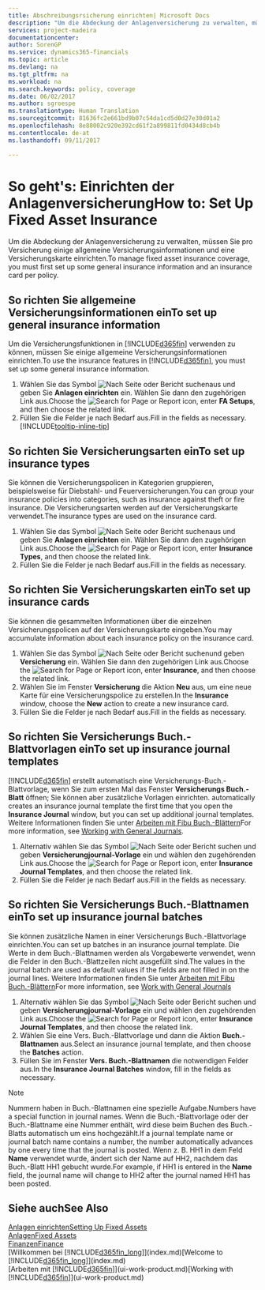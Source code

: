 ```yaml
---
title: Abschreibungsrsicherung einrichten| Microsoft Docs
description: "Um die Abdeckung der Anlagenversicherung zu verwalten, müssen Sie pro Versicherung einige allgemeine Versicherungsinformationen und eine Versicherungskarte einrichten."
services: project-madeira
documentationcenter: 
author: SorenGP
ms.service: dynamics365-financials
ms.topic: article
ms.devlang: na
ms.tgt_pltfrm: na
ms.workload: na
ms.search.keywords: policy, coverage
ms.date: 06/02/2017
ms.author: sgroespe
ms.translationtype: Human Translation
ms.sourcegitcommit: 81636fc2e661bd9b07c54da1cd5d0d27e30d01a2
ms.openlocfilehash: 8e88002c920e392cd61f2a899811fd0434d8cb4b
ms.contentlocale: de-at
ms.lasthandoff: 09/11/2017

---
```

# <a name="how-to-set-up-fixed-asset-insurance"></a><span data-ttu-id="16f50-103">So geht's: Einrichten der Anlagenversicherung</span><span class="sxs-lookup"><span data-stu-id="16f50-103">How to: Set Up Fixed Asset Insurance</span></span>
<span data-ttu-id="16f50-104">Um die Abdeckung der Anlagenversicherung zu verwalten, müssen Sie pro Versicherung einige allgemeine Versicherungsinformationen und eine Versicherungskarte einrichten.</span><span class="sxs-lookup"><span data-stu-id="16f50-104">To manage fixed asset insurance coverage, you must first set up some general insurance information and an insurance card per policy.</span></span>

## <a name="to-set-up-general-insurance-information"></a><span data-ttu-id="16f50-105">So richten Sie allgemeine Versicherungsinformationen ein</span><span class="sxs-lookup"><span data-stu-id="16f50-105">To set up general insurance information</span></span>
<span data-ttu-id="16f50-106">Um die Versicherungsfunktionen in [!INCLUDE[d365fin](includes/d365fin_md.md)]  verwenden zu können, müssen Sie einige allgemeine Versicherungsinformationen einrichten.</span><span class="sxs-lookup"><span data-stu-id="16f50-106">To use the insurance features in [!INCLUDE[d365fin](includes/d365fin_md.md)], you must set up some general insurance information.</span></span>  

1. <span data-ttu-id="16f50-107">Wählen Sie das Symbol ![Nach Seite oder Bericht suchen ](media/ui-search/search_small.png "Nach Seite oder Bericht suchen")aus und geben Sie **Anlagen einrichten** ein. Wählen Sie dann den zugehörigen Link aus.</span><span class="sxs-lookup"><span data-stu-id="16f50-107">Choose the ![Search for Page or Report](media/ui-search/search_small.png "Search for Page or Report icon") icon, enter **FA Setups**, and then choose the related link.</span></span>  
2. <span data-ttu-id="16f50-108">Füllen Sie die Felder je nach Bedarf aus.</span><span class="sxs-lookup"><span data-stu-id="16f50-108">Fill in the fields as necessary.</span></span> [!INCLUDE[tooltip-inline-tip](includes/tooltip-inline-tip_md.md)]  

## <a name="to-set-up-insurance-types"></a><span data-ttu-id="16f50-109">So richten Sie Versicherungsarten ein</span><span class="sxs-lookup"><span data-stu-id="16f50-109">To set up insurance types</span></span>
<span data-ttu-id="16f50-110">Sie können die Versicherungspolicen in Kategorien gruppieren, beispielsweise für Diebstahl- und Feuerversicherungen.</span><span class="sxs-lookup"><span data-stu-id="16f50-110">You can group your insurance policies into categories, such as insurance against theft or fire insurance.</span></span> <span data-ttu-id="16f50-111">Die Versicherungsarten werden auf der Versicherungskarte verwendet.</span><span class="sxs-lookup"><span data-stu-id="16f50-111">The insurance types are used on the insurance card.</span></span>

1. <span data-ttu-id="16f50-112">Wählen Sie das Symbol ![Nach Seite oder Bericht suchen ](media/ui-search/search_small.png "Nach Seite oder Bericht suchen")aus und geben Sie **Anlagen einrichten** ein. Wählen Sie dann den zugehörigen Link aus.</span><span class="sxs-lookup"><span data-stu-id="16f50-112">Choose the ![Search for Page or Report](media/ui-search/search_small.png "Search for Page or Report icon") icon, enter **Insurance Types**, and then choose the related link.</span></span>  
2. <span data-ttu-id="16f50-113">Füllen Sie die Felder je nach Bedarf aus.</span><span class="sxs-lookup"><span data-stu-id="16f50-113">Fill in the fields as necessary.</span></span>

## <a name="to-set-up-insurance-cards"></a><span data-ttu-id="16f50-114">So richten Sie Versicherungskarten ein</span><span class="sxs-lookup"><span data-stu-id="16f50-114">To set up insurance cards</span></span>
<span data-ttu-id="16f50-115">Sie können die gesammelten Informationen über die einzelnen Versicherungspolicen auf der Versicherungskarte eingeben.</span><span class="sxs-lookup"><span data-stu-id="16f50-115">You may accumulate information about each insurance policy on the insurance card.</span></span>  

1. <span data-ttu-id="16f50-116">Wählen Sie das Symbol ![Nach Seite oder Bericht suchen](media/ui-search/search_small.png "Nach Seite oder Bericht suchen")und geben **Versicherung** ein. Wählen Sie dann den zugehörigen Link aus.</span><span class="sxs-lookup"><span data-stu-id="16f50-116">Choose the ![Search for Page or Report](media/ui-search/search_small.png "Search for Page or Report icon") icon, enter **Insurance**, and then choose the related link.</span></span>  
2. <span data-ttu-id="16f50-117">Wählen Sie im Fenster **Versicherung** die Aktion **Neu** aus, um eine neue Karte für eine Versicherungspolice zu erstellen.</span><span class="sxs-lookup"><span data-stu-id="16f50-117">In the **Insurance** window, choose the **New** action to create a  new insurance card.</span></span>  
3. <span data-ttu-id="16f50-118">Füllen Sie die Felder je nach Bedarf aus.</span><span class="sxs-lookup"><span data-stu-id="16f50-118">Fill in the fields as necessary.</span></span>

## <a name="to-set-up-insurance-journal-templates"></a><span data-ttu-id="16f50-119">So richten Sie Versicherungs Buch.-Blattvorlagen ein</span><span class="sxs-lookup"><span data-stu-id="16f50-119">To set up insurance journal templates</span></span>
[!INCLUDE[d365fin](includes/d365fin_md.md)]<span data-ttu-id="16f50-120"> erstellt automatisch eine Versicherungs-Buch.-Blattvorlage, wenn Sie zum ersten Mal das Fenster **Versicherungs Buch.-Blatt** öffnen; Sie können aber zusätzliche Vorlagen einrichten.</span><span class="sxs-lookup"><span data-stu-id="16f50-120"> automatically creates an insurance journal template the first time that you open the **Insurance Journal** window, but you can set up additional journal templates.</span></span> <span data-ttu-id="16f50-121">Weitere Informationen finden Sie unter [Arbeiten mit Fibu Buch.-Blättern](ui-work-general-journals.md)</span><span class="sxs-lookup"><span data-stu-id="16f50-121">For more information, see [Working with General Journals](ui-work-general-journals.md).</span></span>  

1. <span data-ttu-id="16f50-122">Alternativ wählen Sie das Symbol ![Nach Seite oder Bericht suchen](media/ui-search/search_small.png "Nach Seite oder Bericht suchen") und geben **Versicherungjournal-Vorlage** ein und wählen den zugehörenden Link aus.</span><span class="sxs-lookup"><span data-stu-id="16f50-122">Choose the ![Search for Page or Report](media/ui-search/search_small.png "Search for Page or Report icon") icon, enter **Insurance Journal Templates**, and then choose the related link.</span></span>  
2. <span data-ttu-id="16f50-123">Füllen Sie die Felder je nach Bedarf aus.</span><span class="sxs-lookup"><span data-stu-id="16f50-123">Fill in the fields as necessary.</span></span>

## <a name="to-set-up-insurance-journal-batches"></a><span data-ttu-id="16f50-124">So richten Sie Versicherungs Buch.-Blattnamen ein</span><span class="sxs-lookup"><span data-stu-id="16f50-124">To set up insurance journal batches</span></span>
<span data-ttu-id="16f50-125">Sie können zusätzliche Namen in einer Versicherungs Buch.-Blattvorlage einrichten.</span><span class="sxs-lookup"><span data-stu-id="16f50-125">You can set up batches in an insurance journal template.</span></span> <span data-ttu-id="16f50-126">Die Werte in dem Buch.-Blattnamen werden als Vorgabewerte verwendet, wenn die Felder in den Buch.-Blattzeilen nicht ausgefüllt sind.</span><span class="sxs-lookup"><span data-stu-id="16f50-126">The values in the journal batch are used as default values if the fields are not filled in on the journal lines.</span></span> <span data-ttu-id="16f50-127">Weitere Informationen finden Sie unter [Arbeiten mit Fibu Buch.-Blättern](ui-work-general-journals.md)</span><span class="sxs-lookup"><span data-stu-id="16f50-127">For more information, see [Work with General Journals](ui-work-general-journals.md)</span></span>  

1. <span data-ttu-id="16f50-128">Alternativ wählen Sie das Symbol ![Nach Seite oder Bericht suchen](media/ui-search/search_small.png "Nach Seite oder Bericht suchen") und geben **Versicherungjournal-Vorlage** ein und wählen den zugehörenden Link aus.</span><span class="sxs-lookup"><span data-stu-id="16f50-128">Choose the ![Search for Page or Report](media/ui-search/search_small.png "Search for Page or Report icon") icon, enter **Insurance Journal Templates**, and then choose the related link.</span></span>  
2. <span data-ttu-id="16f50-129">Wählen Sie eine Vers. Buch.-Blattvorlage und dann die Aktion **Buch.-Blattnamen** aus.</span><span class="sxs-lookup"><span data-stu-id="16f50-129">Select an insurance journal template, and then choose the **Batches** action.</span></span>
3. <span data-ttu-id="16f50-130">Füllen Sie im Fenster **Vers. Buch.-Blattnamen** die notwendigen Felder aus.</span><span class="sxs-lookup"><span data-stu-id="16f50-130">In the **Insurance Journal Batches** window, fill in the fields as necessary.</span></span>

> [!NOTE]  
>   <span data-ttu-id="16f50-131">Nummern haben in Buch.-Blattnamen eine spezielle Aufgabe.</span><span class="sxs-lookup"><span data-stu-id="16f50-131">Numbers have a special function in journal names.</span></span> <span data-ttu-id="16f50-132">Wenn die Buch.-Blattvorlage oder der Buch.-Blattname eine Nummer enthält, wird diese beim Buchen des Buch.-Blatts automatisch um eins hochgezählt.</span><span class="sxs-lookup"><span data-stu-id="16f50-132">If a journal template name or journal batch name contains a number, the number automatically advances by one every time that the journal is posted.</span></span> <span data-ttu-id="16f50-133">Wenn z. B. HH1 in dem Feld **Name** verwendet wurde, ändert sich der Name auf HH2, nachdem das Buch.-Blatt HH1 gebucht wurde.</span><span class="sxs-lookup"><span data-stu-id="16f50-133">For example, if HH1 is entered in the **Name** field, the journal name will change to HH2 after the journal named HH1 has been posted.</span></span>

## <a name="see-also"></a><span data-ttu-id="16f50-134">Siehe auch</span><span class="sxs-lookup"><span data-stu-id="16f50-134">See Also</span></span>
[<span data-ttu-id="16f50-135">Anlagen einrichten</span><span class="sxs-lookup"><span data-stu-id="16f50-135">Setting Up Fixed Assets</span></span>](fa-setup.md)  
[<span data-ttu-id="16f50-136">Anlagen</span><span class="sxs-lookup"><span data-stu-id="16f50-136">Fixed Assets</span></span>](fa-manage.md)  
[<span data-ttu-id="16f50-137">Finanzen</span><span class="sxs-lookup"><span data-stu-id="16f50-137">Finance</span></span>](finance.md)  
<span data-ttu-id="16f50-138">[Willkommen bei [!INCLUDE[d365fin_long](includes/d365fin_long_md.md)]](index.md)</span><span class="sxs-lookup"><span data-stu-id="16f50-138">[Welcome to [!INCLUDE[d365fin_long](includes/d365fin_long_md.md)]](index.md)</span></span>  
<span data-ttu-id="16f50-139">[Arbeiten mit [!INCLUDE[d365fin](includes/d365fin_md.md)]](ui-work-product.md)</span><span class="sxs-lookup"><span data-stu-id="16f50-139">[Working with [!INCLUDE[d365fin](includes/d365fin_md.md)]](ui-work-product.md)</span></span>

